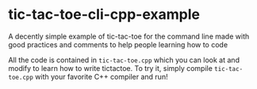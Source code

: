 # tic-tac-toe-cli-cpp-example
A decently simple example of tic-tac-toe for the command line made with good practices and comments to help people learning how to code

All the code is contained in `tic-tac-toe.cpp` which you can look at and modify to learn how to write tictactoe.
To try it, simply compile `tic-tac-toe.cpp` with your favorite C++ compiler and run!
